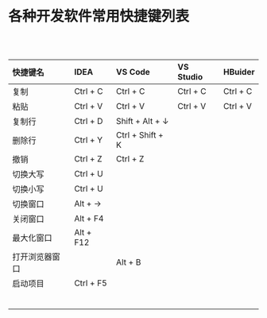 # 各种开发软件常用快捷键列表 
<br/>
<br/>

快捷键名 | IDEA | VS Code | VS Studio | HBuider
:---|:--|:---|:---|:--
复制 | Ctrl + C | Ctrl + C | Ctrl + C | Ctrl + C
粘贴 | Ctrl + V | Ctrl + V | Ctrl + V | Ctrl + V
复制行 | Ctrl + D | Shift + Alt + ↓ |   |
删除行 | Ctrl + Y | Ctrl + Shift + K |   |
撤销 | Ctrl + Z | Ctrl + Z |   |
切换大写 | Ctrl + U | |   |
切换小写 | Ctrl + U | |   |
切换窗口 | Alt + →  | |   |
关闭窗口 | Alt + F4 | |   |
最大化窗口 | Alt + F12 | |   |
打开浏览器窗口 |  | Alt + B |   |
启动项目 | Ctrl + F5  | |   |
 |   | |   |
 |   | |   |
 |   | |   |
 |   | |   |
 |   | |   |
 |   | |   |

